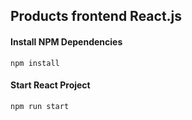## Products frontend React.js

#### Install NPM Dependencies

```
npm install
```

#### Start React Project

```
npm run start
```
